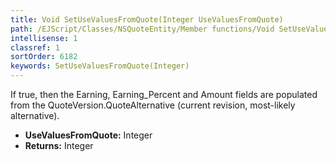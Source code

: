 ```yaml
---
title: Void SetUseValuesFromQuote(Integer UseValuesFromQuote)
path: /EJScript/Classes/NSQuoteEntity/Member functions/Void SetUseValuesFromQuote(Integer p_0)
intellisense: 1
classref: 1
sortOrder: 6182
keywords: SetUseValuesFromQuote(Integer)
---
```



If true, then the Earning, Earning\_Percent and Amount fields are populated from the QuoteVersion.QuoteAlternative (current revision, most-likely alternative).



* **UseValuesFromQuote:** Integer
* **Returns:** Integer


